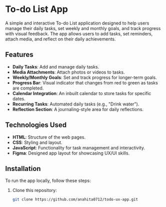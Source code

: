 # To-do List App

A simple and interactive To-do List application designed to help users manage their daily tasks, set weekly and monthly goals, and track progress with visual feedback. The app allows users to add tasks, set reminders, attach media, and reflect on their daily achievements.

## Features

- **Daily Tasks**: Add and manage daily tasks.
- **Media Attachments**: Attach photos or videos to tasks.
- **Weekly/Monthly Goals**: Set and track progress for longer-term goals.
- **Progress Bar**: Visual indicator that changes from red to green as tasks are completed.
- **Calendar Integration**: An inbuilt calendar to store tasks for specific dates.
- **Recurring Tasks**: Automated daily tasks (e.g., "Drink water").
- **Reflection Section**: A journaling-style area for daily reflections.

## Technologies Used

- **HTML**: Structure of the web pages.
- **CSS**: Styling and layout.
- **JavaScript**: Functionality for task management and interactivity.
- **Figma**: Designed app layout for showcasing UX/UI skills.

## Installation

To run the app locally, follow these steps:

1. Clone this repository:

   ```bash
   git clone https://github.com/anahita0712/todo-ux-app.git
